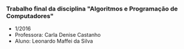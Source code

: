 ### Trabalho final da disciplina "Algoritmos e Programação de Computadores" 
  + 1/2016
  + Professora: Carla Denise Castanho
  + Aluno: Leonardo Maffei da Silva
